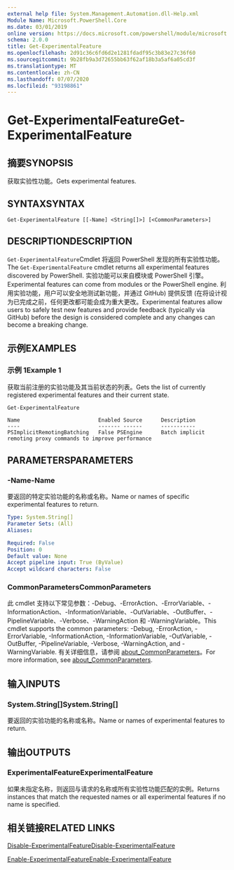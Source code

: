 ```yaml
---
external help file: System.Management.Automation.dll-Help.xml
Module Name: Microsoft.PowerShell.Core
ms.date: 03/01/2019
online version: https://docs.microsoft.com/powershell/module/microsoft.powershell.core/get-experimentalfeature?view=powershell-7.1&WT.mc_id=ps-gethelp
schema: 2.0.0
title: Get-ExperimentalFeature
ms.openlocfilehash: 2d91c36c6fd6d2e1281fdadf95c3b83e27c36f60
ms.sourcegitcommit: 9b28fb9a3d72655bb63f62af18b3a5af6a05cd3f
ms.translationtype: MT
ms.contentlocale: zh-CN
ms.lasthandoff: 07/07/2020
ms.locfileid: "93198861"
---
```

# <span data-ttu-id="f11e5-102">Get-ExperimentalFeature</span><span class="sxs-lookup"><span data-stu-id="f11e5-102">Get-ExperimentalFeature</span></span>

## <span data-ttu-id="f11e5-103">摘要</span><span class="sxs-lookup"><span data-stu-id="f11e5-103">SYNOPSIS</span></span>
<span data-ttu-id="f11e5-104">获取实验性功能。</span><span class="sxs-lookup"><span data-stu-id="f11e5-104">Gets experimental features.</span></span>

## <span data-ttu-id="f11e5-105">SYNTAX</span><span class="sxs-lookup"><span data-stu-id="f11e5-105">SYNTAX</span></span>

```
Get-ExperimentalFeature [[-Name] <String[]>] [<CommonParameters>]
```

## <span data-ttu-id="f11e5-106">DESCRIPTION</span><span class="sxs-lookup"><span data-stu-id="f11e5-106">DESCRIPTION</span></span>

<span data-ttu-id="f11e5-107">`Get-ExperimentalFeature`Cmdlet 将返回 PowerShell 发现的所有实验性功能。</span><span class="sxs-lookup"><span data-stu-id="f11e5-107">The `Get-ExperimentalFeature` cmdlet returns all experimental features discovered by PowerShell.</span></span>
<span data-ttu-id="f11e5-108">实验功能可以来自模块或 PowerShell 引擎。</span><span class="sxs-lookup"><span data-stu-id="f11e5-108">Experimental features can come from modules or the PowerShell engine.</span></span> <span data-ttu-id="f11e5-109">利用实验功能，用户可以安全地测试新功能，并通过 GitHub) 提供反馈 (在将设计视为已完成之前，任何更改都可能会成为重大更改。</span><span class="sxs-lookup"><span data-stu-id="f11e5-109">Experimental features allow users to safely test new features and provide feedback (typically via GitHub) before the design is considered complete and any changes can become a breaking change.</span></span>

## <span data-ttu-id="f11e5-110">示例</span><span class="sxs-lookup"><span data-stu-id="f11e5-110">EXAMPLES</span></span>

### <span data-ttu-id="f11e5-111">示例 1</span><span class="sxs-lookup"><span data-stu-id="f11e5-111">Example 1</span></span>

<span data-ttu-id="f11e5-112">获取当前注册的实验功能及其当前状态的列表。</span><span class="sxs-lookup"><span data-stu-id="f11e5-112">Gets the list of currently registered experimental features and their current state.</span></span>

```powershell
Get-ExperimentalFeature
```

```Output
Name                         Enabled Source      Description
----                         ------- ------      -----------
PSImplicitRemotingBatching   False PSEngine      Batch implicit remoting proxy commands to improve performance
```

## <span data-ttu-id="f11e5-113">PARAMETERS</span><span class="sxs-lookup"><span data-stu-id="f11e5-113">PARAMETERS</span></span>

### <span data-ttu-id="f11e5-114">-Name</span><span class="sxs-lookup"><span data-stu-id="f11e5-114">-Name</span></span>

<span data-ttu-id="f11e5-115">要返回的特定实验功能的名称或名称。</span><span class="sxs-lookup"><span data-stu-id="f11e5-115">Name or names of specific experimental features to return.</span></span>

```yaml
Type: System.String[]
Parameter Sets: (All)
Aliases:

Required: False
Position: 0
Default value: None
Accept pipeline input: True (ByValue)
Accept wildcard characters: False
```

### <span data-ttu-id="f11e5-116">CommonParameters</span><span class="sxs-lookup"><span data-stu-id="f11e5-116">CommonParameters</span></span>

<span data-ttu-id="f11e5-117">此 cmdlet 支持以下常见参数：-Debug、-ErrorAction、-ErrorVariable、-InformationAction、-InformationVariable、-OutVariable、-OutBuffer、-PipelineVariable、-Verbose、-WarningAction 和 -WarningVariable。</span><span class="sxs-lookup"><span data-stu-id="f11e5-117">This cmdlet supports the common parameters: -Debug, -ErrorAction, -ErrorVariable, -InformationAction, -InformationVariable, -OutVariable, -OutBuffer, -PipelineVariable, -Verbose, -WarningAction, and -WarningVariable.</span></span> <span data-ttu-id="f11e5-118">有关详细信息，请参阅 [about_CommonParameters](https://go.microsoft.com/fwlink/?LinkID=113216)。</span><span class="sxs-lookup"><span data-stu-id="f11e5-118">For more information, see [about_CommonParameters](https://go.microsoft.com/fwlink/?LinkID=113216).</span></span>

## <span data-ttu-id="f11e5-119">输入</span><span class="sxs-lookup"><span data-stu-id="f11e5-119">INPUTS</span></span>

### <span data-ttu-id="f11e5-120">System.String[]</span><span class="sxs-lookup"><span data-stu-id="f11e5-120">System.String[]</span></span>

<span data-ttu-id="f11e5-121">要返回的实验功能的名称或名称。</span><span class="sxs-lookup"><span data-stu-id="f11e5-121">Name or names of experimental features to return.</span></span>

## <span data-ttu-id="f11e5-122">输出</span><span class="sxs-lookup"><span data-stu-id="f11e5-122">OUTPUTS</span></span>

### <span data-ttu-id="f11e5-123">ExperimentalFeature</span><span class="sxs-lookup"><span data-stu-id="f11e5-123">ExperimentalFeature</span></span>

<span data-ttu-id="f11e5-124">如果未指定名称，则返回与请求的名称或所有实验性功能匹配的实例。</span><span class="sxs-lookup"><span data-stu-id="f11e5-124">Returns instances that match the requested names or all experimental features if no name is specified.</span></span>

## <span data-ttu-id="f11e5-125">相关链接</span><span class="sxs-lookup"><span data-stu-id="f11e5-125">RELATED LINKS</span></span>

[<span data-ttu-id="f11e5-126">Disable-ExperimentalFeature</span><span class="sxs-lookup"><span data-stu-id="f11e5-126">Disable-ExperimentalFeature</span></span>](Disable-ExperimentalFeature.md)

[<span data-ttu-id="f11e5-127">Enable-ExperimentalFeature</span><span class="sxs-lookup"><span data-stu-id="f11e5-127">Enable-ExperimentalFeature</span></span>](Enable-ExperimentalFeature.md)

